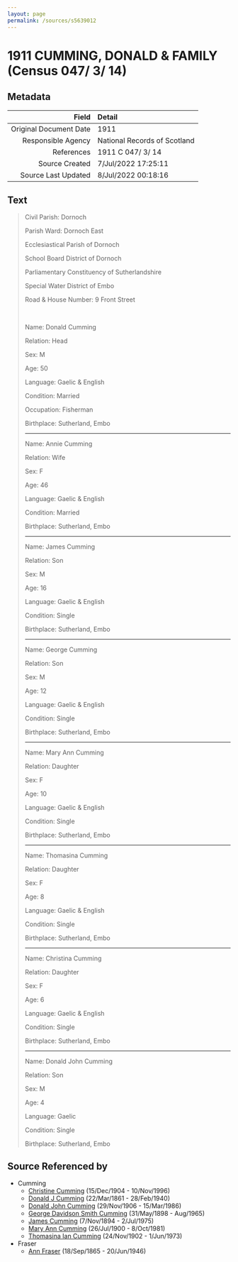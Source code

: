 ```yaml
---
layout: page
permalink: /sources/s5639012
---
```


# 1911 CUMMING, DONALD & FAMILY (Census 047/ 3/ 14)

## Metadata

Field | Detail
---:|:---
Original Document Date | 1911
Responsible Agency | National Records of Scotland
References | 1911 C 047/ 3/ 14
Source Created | 7/Jul/2022 17:25:11
Source Last Updated | 8/Jul/2022 00:18:16

## Text

> Civil Parish: Dornoch
>
> Parish Ward: Dornoch East
>
> Ecclesiastical Parish of Dornoch
>
> School Board District of Dornoch
>
> Parliamentary Constituency of Sutherlandshire
>
> Special Water District of Embo
>
> Road & House Number: 9 Front Street
>
> <br/>
>
> Name: Donald Cumming
>
> Relation: Head
>
> Sex: M
>
> Age: 50
>
> Language: Gaelic & English
>
> Condition: Married
>
> Occupation: Fisherman
>
> Birthplace: Sutherland, Embo
>
> ---
>
> Name: Annie Cumming
>
> Relation: Wife
>
> Sex: F
>
> Age: 46
>
> Language: Gaelic & English
>
> Condition: Married
>
> Birthplace: Sutherland, Embo
>
> ---
>
> Name: James Cumming
>
> Relation: Son
>
> Sex: M
>
> Age: 16
>
> Language: Gaelic & English
>
> Condition: Single
>
> Birthplace: Sutherland, Embo
>
> ---
>
> Name: George Cumming
>
> Relation: Son
>
> Sex: M
>
> Age: 12
>
> Language: Gaelic & English
>
> Condition: Single
>
> Birthplace: Sutherland, Embo
>
> ---
>
> Name: Mary Ann Cumming
>
> Relation: Daughter
>
> Sex: F
>
> Age: 10
>
> Language: Gaelic & English
>
> Condition: Single
>
> Birthplace: Sutherland, Embo
>
> ---
>
> Name: Thomasina Cumming
>
> Relation: Daughter
>
> Sex: F
>
> Age: 8
>
> Language: Gaelic & English
>
> Condition: Single
>
> Birthplace: Sutherland, Embo
>
> ---
>
> Name: Christina Cumming
>
> Relation: Daughter
>
> Sex: F
>
> Age: 6
>
> Language: Gaelic & English
>
> Condition: Single
>
> Birthplace: Sutherland, Embo
>
> ---
>
> Name: Donald John Cumming
>
> Relation: Son
>
> Sex: M
>
> Age: 4
>
> Language: Gaelic
>
> Condition: Single
>
> Birthplace: Sutherland, Embo
>

## Source Referenced by

* Cumming
  * [Christine Cumming](../people/@24328630@-christine-cumming-b1904-12-15-d1996-11-10.md) (15/Dec/1904 - 10/Nov/1996)
  * [Donald J Cumming](../people/@20465544@-donald-j-cumming-b1861-3-22-d1940-2-28.md) (22/Mar/1861 - 28/Feb/1940)
  * [Donald John Cumming](../people/@22331378@-donald-john-cumming-b1906-11-29-d1986-3-15.md) (29/Nov/1906 - 15/Mar/1986)
  * [George Davidson Smith Cumming](../people/@13773669@-george-davidson-smith-cumming-b1898-5-31-d1965-8.md) (31/May/1898 - Aug/1965)
  * [James Cumming](../people/@492889@-james-cumming-b1894-11-7-d1975-7-2.md) (7/Nov/1894 - 2/Jul/1975)
  * [Mary Ann Cumming](../people/@48241984@-mary-ann-cumming-b1900-7-26-d1981-10-8.md) (26/Jul/1900 - 8/Oct/1981)
  * [Thomasina Ian Cumming](../people/@92241152@-thomasina-ian-cumming-b1902-11-24-d1973-6-1.md) (24/Nov/1902 - 1/Jun/1973)
* Fraser
  * [Ann Fraser](../people/@70425788@-ann-fraser-b1865-9-18-d1946-6-20.md) (18/Sep/1865 - 20/Jun/1946)
